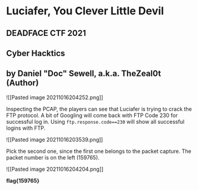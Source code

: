 # Luciafer, You Clever Little Devil

## DEADFACE CTF 2021
## Cyber Hacktics
## by Daniel "Doc" Sewell, a.k.a. TheZeal0t (Author)

![[Pasted image 20211016204252.png]]

Inspecting the PCAP, the players can see that Luciafer is trying to crack the FTP protocol.  A bit of Googling will come back with FTP Code 230 for successful log in.  Using `ftp.response.code==230` will show all successful logins with FTP.

![[Pasted image 20211016203539.png]]

Pick the second one, since the first one belongs to the packet capture.  The packet number is on the left (159765).

![[Pasted image 20211016204204.png]]

**flag{159765}**